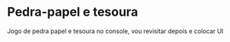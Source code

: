 # Pedra-papel e tesoura
 
Jogo de pedra papel e tesoura no console, vou revisitar depois e colocar UI
